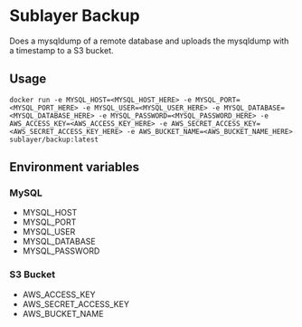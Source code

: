 # Sublayer Backup

Does a mysqldump of a remote database and uploads the mysqldump with a timestamp to a S3 bucket.

## Usage 

```
docker run -e MYSQL_HOST=<MYSQL_HOST_HERE> -e MYSQL_PORT=<MYSQL_PORT_HERE> -e MYSQL_USER=<MYSQL_USER_HERE> -e MYSQL_DATABASE=<MYSQL_DATABASE_HERE> -e MYSQL_PASSWORD=<MYSQL_PASSWORD_HERE> -e AWS_ACCESS_KEY=<AWS_ACCESS_KEY_HERE> -e AWS_SECRET_ACCESS_KEY=<AWS_SECRET_ACCESS_KEY_HERE> -e AWS_BUCKET_NAME=<AWS_BUCKET_NAME_HERE> sublayer/backup:latest
```

## Environment variables

### MySQL

- MYSQL_HOST
- MYSQL_PORT
- MYSQL_USER
- MYSQL_DATABASE
- MYSQL_PASSWORD

### S3 Bucket

- AWS_ACCESS_KEY
- AWS_SECRET_ACCESS_KEY
- AWS_BUCKET_NAME